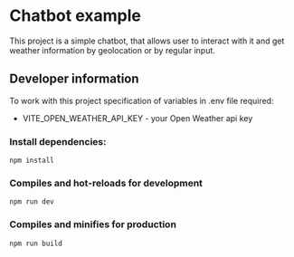 # Chatbot example

This project is a simple chatbot, that allows user to interact with it and get weather information by geolocation or by regular input.

## Developer information

To work with this project specification of variables in .env file required:
- VITE_OPEN_WEATHER_API_KEY - your Open Weather api key

### Install dependencies:
```
npm install
```

### Compiles and hot-reloads for development
```
npm run dev
```

### Compiles and minifies for production
```
npm run build
```
